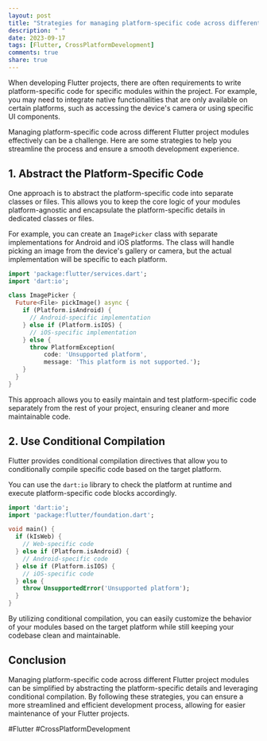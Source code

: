 ```yaml
---
layout: post
title: "Strategies for managing platform-specific code across different Flutter project modules."
description: " "
date: 2023-09-17
tags: [Flutter, CrossPlatformDevelopment]
comments: true
share: true
---
```


When developing Flutter projects, there are often requirements to write platform-specific code for specific modules within the project. For example, you may need to integrate native functionalities that are only available on certain platforms, such as accessing the device's camera or using specific UI components.

Managing platform-specific code across different Flutter project modules effectively can be a challenge. Here are some strategies to help you streamline the process and ensure a smooth development experience.

## 1. Abstract the Platform-Specific Code

One approach is to abstract the platform-specific code into separate classes or files. This allows you to keep the core logic of your modules platform-agnostic and encapsulate the platform-specific details in dedicated classes or files.

For example, you can create an `ImagePicker` class with separate implementations for Android and iOS platforms. The class will handle picking an image from the device's gallery or camera, but the actual implementation will be specific to each platform.

```dart
import 'package:flutter/services.dart';
import 'dart:io';

class ImagePicker {
  Future<File> pickImage() async {
    if (Platform.isAndroid) {
      // Android-specific implementation
    } else if (Platform.isIOS) {
      // iOS-specific implementation
    } else {
      throw PlatformException(
          code: 'Unsupported platform',
          message: 'This platform is not supported.');
    }
  }
}
```

This approach allows you to easily maintain and test platform-specific code separately from the rest of your project, ensuring cleaner and more maintainable code.

## 2. Use Conditional Compilation

Flutter provides conditional compilation directives that allow you to conditionally compile specific code based on the target platform.

You can use the `dart:io` library to check the platform at runtime and execute platform-specific code blocks accordingly.

```dart
import 'dart:io';
import 'package:flutter/foundation.dart';

void main() {
  if (kIsWeb) {
    // Web-specific code
  } else if (Platform.isAndroid) {
    // Android-specific code
  } else if (Platform.isIOS) {
    // iOS-specific code
  } else {
    throw UnsupportedError('Unsupported platform');
  }
}
```

By utilizing conditional compilation, you can easily customize the behavior of your modules based on the target platform while still keeping your codebase clean and maintainable.

## Conclusion

Managing platform-specific code across different Flutter project modules can be simplified by abstracting the platform-specific details and leveraging conditional compilation. By following these strategies, you can ensure a more streamlined and efficient development process, allowing for easier maintenance of your Flutter projects.

#Flutter #CrossPlatformDevelopment